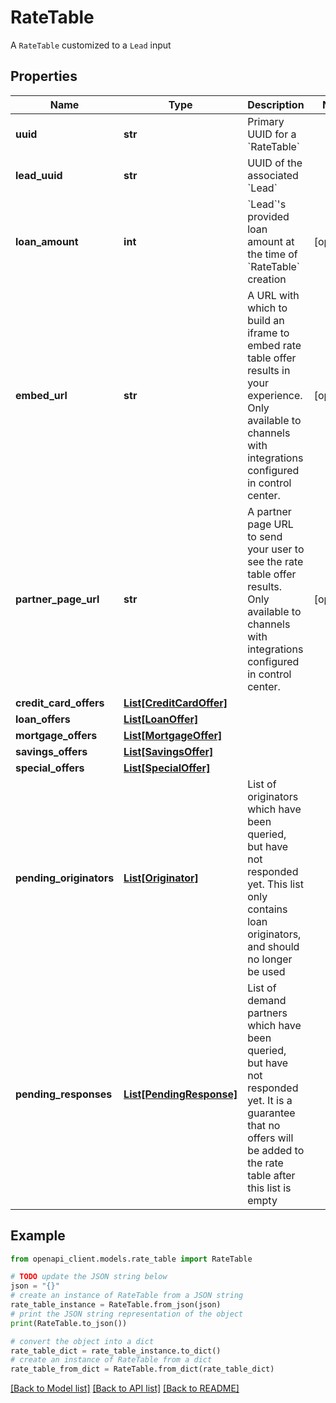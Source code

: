 # RateTable

A `RateTable` customized to a `Lead` input

## Properties

Name | Type | Description | Notes
------------ | ------------- | ------------- | -------------
**uuid** | **str** | Primary UUID for a &#x60;RateTable&#x60; | 
**lead_uuid** | **str** | UUID of the associated &#x60;Lead&#x60; | 
**loan_amount** | **int** | &#x60;Lead&#x60;&#39;s provided loan amount at the time of &#x60;RateTable&#x60; creation | [optional] 
**embed_url** | **str** | A URL with which to build an iframe to embed rate table offer results in your experience. Only available to channels with integrations configured in control center. | [optional] 
**partner_page_url** | **str** | A partner page URL to send your user to see the rate table offer results. Only available to channels with integrations configured in control center. | [optional] 
**credit_card_offers** | [**List[CreditCardOffer]**](CreditCardOffer.md) |  | 
**loan_offers** | [**List[LoanOffer]**](LoanOffer.md) |  | 
**mortgage_offers** | [**List[MortgageOffer]**](MortgageOffer.md) |  | 
**savings_offers** | [**List[SavingsOffer]**](SavingsOffer.md) |  | 
**special_offers** | [**List[SpecialOffer]**](SpecialOffer.md) |  | 
**pending_originators** | [**List[Originator]**](Originator.md) | List of originators which have been queried, but have not responded yet. This list only contains loan originators, and should no longer be used | 
**pending_responses** | [**List[PendingResponse]**](PendingResponse.md) | List of demand partners which have been queried, but have not responded yet. It is a guarantee that no offers will be added to the rate table after this list is empty | 

## Example

```python
from openapi_client.models.rate_table import RateTable

# TODO update the JSON string below
json = "{}"
# create an instance of RateTable from a JSON string
rate_table_instance = RateTable.from_json(json)
# print the JSON string representation of the object
print(RateTable.to_json())

# convert the object into a dict
rate_table_dict = rate_table_instance.to_dict()
# create an instance of RateTable from a dict
rate_table_from_dict = RateTable.from_dict(rate_table_dict)
```
[[Back to Model list]](../README.md#documentation-for-models) [[Back to API list]](../README.md#documentation-for-api-endpoints) [[Back to README]](../README.md)


